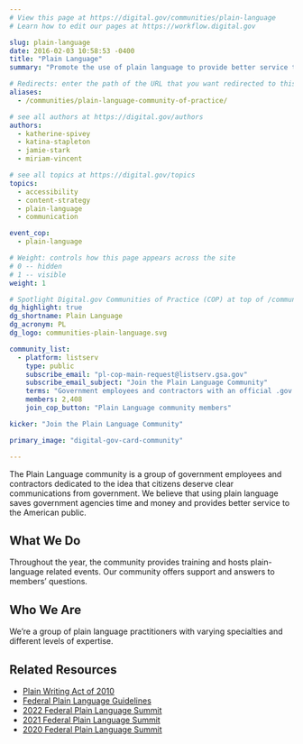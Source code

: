 ```yaml
---
# View this page at https://digital.gov/communities/plain-language
# Learn how to edit our pages at https://workflow.digital.gov

slug: plain-language
date: 2016-02-03 10:58:53 -0400
title: "Plain Language"
summary: "Promote the use of plain language to provide better service to the public."

# Redirects: enter the path of the URL that you want redirected to this page
aliases:
  - /communities/plain-language-community-of-practice/

# see all authors at https://digital.gov/authors
authors:
  - katherine-spivey
  - katina-stapleton
  - jamie-stark
  - miriam-vincent

# see all topics at https://digital.gov/topics
topics:
  - accessibility
  - content-strategy
  - plain-language
  - communication

event_cop:
  - plain-language

# Weight: controls how this page appears across the site
# 0 -- hidden
# 1 -- visible
weight: 1

# Spotlight Digital.gov Communities of Practice (COP) at top of /communities
dg_highlight: true
dg_shortname: Plain Language
dg_acronym: PL
dg_logo: communities-plain-language.svg

community_list:
  - platform: listserv
    type: public
    subscribe_email: "pl-cop-main-request@listserv.gsa.gov"
    subscribe_email_subject: "Join the Plain Language Community"
    terms: "Government employees and contractors with an official .gov or .mil email are eligible to join."
    members: 2,408
    join_cop_button: "Plain Language community members"

kicker: "Join the Plain Language Community"

primary_image: "digital-gov-card-community"

---
```


The Plain Language community is a group of government employees and contractors dedicated to the idea that citizens deserve clear communications from government. We believe that using plain language saves government agencies time and money and provides better service to the American public.

## What We Do

Throughout the year, the community provides training and hosts plain-language related events. Our community offers support and answers to members’ questions.

## Who We Are

We’re a group of plain language practitioners with varying specialties and different levels of expertise.

## Related Resources

- [Plain Writing Act of 2010](https://www.plainlanguage.gov/law/)
- [Federal Plain Language Guidelines](https://www.plainlanguage.gov/guidelines/)
- [2022 Federal Plain Language Summit](https://digital.gov/event/2022/08/24/2022-federal-plain-language-summit/)
- [2021 Federal Plain Language Summit](https://digital.gov/event/2021/09/21/2021-federal-plain-language-summit/)
- [2020 Federal Plain Language Summit](https://digital.gov/event/2020/10/27/plain-language-summit-2020/)
